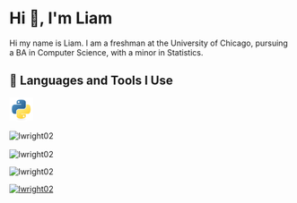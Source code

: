 <h1>Hi 👋, I'm Liam</h1>
<p>Hi my name is Liam. I am a freshman at the University of Chicago, pursuing a BA in Computer Science, with a minor in Statistics.</p>
<h2>🚀 Languages and Tools I Use</h2>
<p><a target="_blank" href="https://raw.githubusercontent.com/devicons/devicon/master/icons/python/python-original.svg" style="display: inline-block;"><img src="https://raw.githubusercontent.com/devicons/devicon/master/icons/python/python-original.svg" alt="python" width="42" height="42" /></a></p>
<p><img align="center" src="https://github-readme-stats.vercel.app/api?username=lwright02 &show_icons=true&locale=en" alt="lwright02 " /></p>
<p><img align="center" src="https://github-readme-streak-stats.herokuapp.com/?user=lwright02 &" alt="lwright02 " /></p>
<p><img src="https://github-readme-stats.vercel.app/api/top-langs?username=lwright02 &show_icons=true&locale=en&layout=compact" alt="lwright02 " /></p>
<p><a href="https://github.com/ryo-ma/github-profile-trophy"><img src="https://github-profile-trophy.vercel.app/?username=lwright02 " alt="lwright02 " /></a></p>
